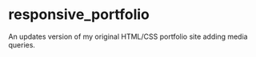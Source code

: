 # responsive_portfolio
An updates version of my original HTML/CSS portfolio site adding media queries.
